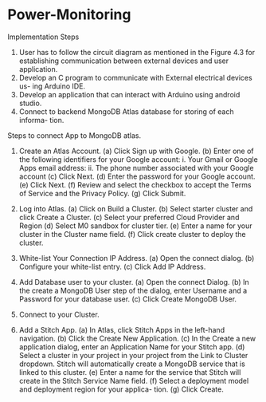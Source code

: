 # Power-Monitoring
Implementation Steps
1. User has to follow the circuit diagram as mentioned in the Figure 4.3 for
establishing communication between external devices and user application.
2. Develop an C program to communicate with External electrical devices us-
ing Arduino IDE.
3. Develop an application that can interact with Arduino using android studio.
4. Connect to backend MongoDB Atlas database for storing of each informa-
tion.

Steps to connect App to MongoDB atlas.
1. Create an Atlas Account.
(a) Click Sign up with Google.
(b) Enter one of the following identifiers for your Google account:
i. Your Gmail or Google Apps email address:
ii. The phone number associated with your Google account
(c) Click Next.
(d) Enter the password for your Google account.
(e) Click Next.
(f) Review and select the checkbox to accept the Terms of Service and
the Privacy Policy.
(g) Click Submit.

2. Log into Atlas.
(a) Click on Build a Cluster.
(b) Select starter cluster and click Create a Cluster.
(c) Select your preferred Cloud Provider and Region
(d) Select M0 sandbox for cluster tier.
(e) Enter a name for your cluster in the Cluster name field.
(f) Click create cluster to deploy the cluster.

3. White-list Your Connection IP Address.
(a) Open the connect dialog.
(b) Configure your white-list entry.
(c) Click Add IP Address.

4. Add Database user to your cluster.
(a) Open the connect Dialog.
(b) In the create a MongoDB User step of the dialog, enter Username and
a Password for your database user.
(c) Click Create MongoDB User.

5. Connect to your Cluster.

6. Add a Stitch App.
(a) In Atlas, click Stitch Apps in the left-hand navigation.
(b) Click the Create New Application.
(c) In the Create a new application dialog, enter an Application Name for
your Stitch app.
(d) Select a cluster in your project in your project from the Link to Cluster
dropdown. Stitch will automatically create a MongoDB service that is
linked to this cluster.
(e) Enter a name for the service that Stitch will create in the Stitch Service
Name field.
(f) Select a deployment model and deployment region for your applica-
tion.
(g) Click Create.
